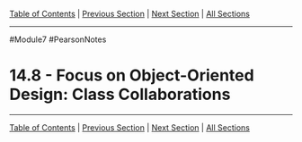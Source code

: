 [Table of Contents](/README.md) | [Previous Section](14.7%20-%20Aggregation.md) | [Next Section](14.9%20-%20Focus%20on%20Object-Oriented%20Programming.md) | [All Sections](/Module%207/Pearson%20Notes/)
***
#Module7 #PearsonNotes <br />
# 14.8 - Focus on Object-Oriented Design: Class Collaborations
***
[Table of Contents](/README.md) | [Previous Section](14.7%20-%20Aggregation.md) | [Next Section](14.9%20-%20Focus%20on%20Object-Oriented%20Programming.md) | [All Sections](/Module%207/Pearson%20Notes/)